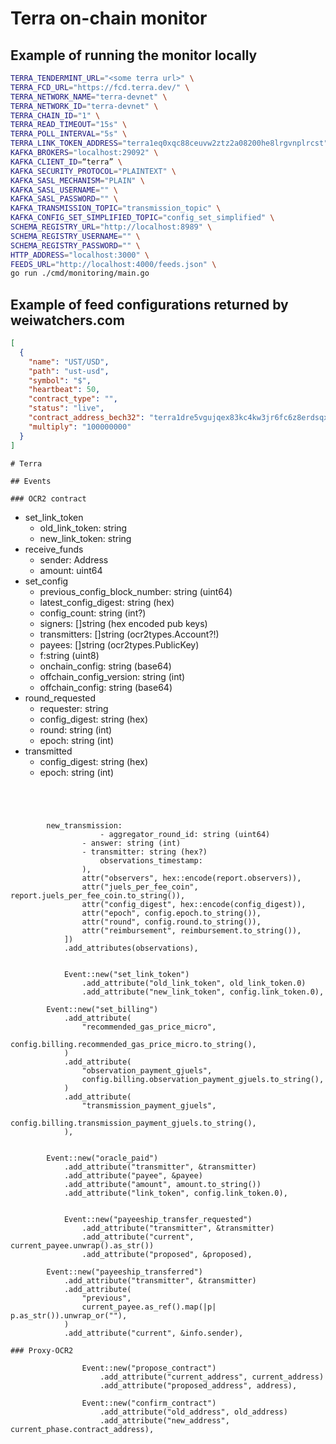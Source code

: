 # Terra on-chain monitor

## Example of running the monitor locally

```bash
TERRA_TENDERMINT_URL="<some terra url>" \
TERRA_FCD_URL="https://fcd.terra.dev/" \
TERRA_NETWORK_NAME="terra-devnet" \
TERRA_NETWORK_ID="terra-devnet" \
TERRA_CHAIN_ID="1" \
TERRA_READ_TIMEOUT="15s" \
TERRA_POLL_INTERVAL="5s" \
TERRA_LINK_TOKEN_ADDRESS="terra1eq0xqc88ceuvw2ztz2a08200he8lrgvnplrcst" \
KAFKA_BROKERS="localhost:29092" \
KAFKA_CLIENT_ID=“terra” \
KAFKA_SECURITY_PROTOCOL="PLAINTEXT" \
KAFKA_SASL_MECHANISM="PLAIN" \
KAFKA_SASL_USERNAME="" \
KAFKA_SASL_PASSWORD="" \
KAFKA_TRANSMISSION_TOPIC="transmission_topic" \
KAFKA_CONFIG_SET_SIMPLIFIED_TOPIC="config_set_simplified" \
SCHEMA_REGISTRY_URL="http://localhost:8989" \
SCHEMA_REGISTRY_USERNAME="" \
SCHEMA_REGISTRY_PASSWORD="" \
HTTP_ADDRESS="localhost:3000" \
FEEDS_URL="http://localhost:4000/feeds.json" \
go run ./cmd/monitoring/main.go
```

## Example of feed configurations returned by weiwatchers.com

```json
[
  {
    "name": "UST/USD",
    "path": "ust-usd",
    "symbol": "$",
    "heartbeat": 50,
    "contract_type": "",
    "status": "live",
    "contract_address_bech32": "terra1dre5vgujqex83kc4kw3jr6fc6z8erdsqxlsvhk" ,
    "multiply": "100000000"
  }
]
```

```
# Terra

## Events

### OCR2 contract

```
- set_link_token
    - old_link_token: string
    - new_link_token: string
- receive_funds
    - sender: Address
    - amount: uint64
- set_config
    - previous_config_block_number: string (uint64)
    - latest_config_digest: string (hex)
    - config_count: string (int?)
    - signers: []string (hex encoded pub keys)
    - transmitters: []string (ocr2types.Account?!)
    - payees: []string (ocr2types.PublicKey)
    - f:string (uint8)
    - onchain_config: string (base64)
    - offchain_config_version: string (int)
    - offchain_config: string (base64)
- round_requested
    - requester: string
    - config_digest: string (hex)
    - round: string (int)
    - epoch: string (int)
- transmitted
    - config_digest: string (hex)
    - epoch: string (int)
```




        new_transmission:
                    - aggregator_round_id: string (uint64)
                - answer: string (int)
                - transmitter: string (hex?)
                    observations_timestamp:
                ),
                attr("observers", hex::encode(report.observers)),
                attr("juels_per_fee_coin", report.juels_per_fee_coin.to_string()),
                attr("config_digest", hex::encode(config_digest)),
                attr("epoch", config.epoch.to_string()),
                attr("round", config.round.to_string()),
                attr("reimbursement", reimbursement.to_string()),
            ])
            .add_attributes(observations),


            Event::new("set_link_token")
                .add_attribute("old_link_token", old_link_token.0)
                .add_attribute("new_link_token", config.link_token.0),

        Event::new("set_billing")
            .add_attribute(
                "recommended_gas_price_micro",
                config.billing.recommended_gas_price_micro.to_string(),
            )
            .add_attribute(
                "observation_payment_gjuels",
                config.billing.observation_payment_gjuels.to_string(),
            )
            .add_attribute(
                "transmission_payment_gjuels",
                config.billing.transmission_payment_gjuels.to_string(),
            ),


        Event::new("oracle_paid")
            .add_attribute("transmitter", &transmitter)
            .add_attribute("payee", &payee)
            .add_attribute("amount", amount.to_string())
            .add_attribute("link_token", config.link_token.0),


            Event::new("payeeship_transfer_requested")
                .add_attribute("transmitter", &transmitter)
                .add_attribute("current", current_payee.unwrap().as_str())
                .add_attribute("proposed", &proposed),

        Event::new("payeeship_transferred")
            .add_attribute("transmitter", &transmitter)
            .add_attribute(
                "previous",
                current_payee.as_ref().map(|p| p.as_str()).unwrap_or(""),
            )
            .add_attribute("current", &info.sender),

### Proxy-OCR2

                Event::new("propose_contract")
                    .add_attribute("current_address", current_address)
                    .add_attribute("proposed_address", address),

                Event::new("confirm_contract")
                    .add_attribute("old_address", old_address)
                    .add_attribute("new_address", current_phase.contract_address),
```
